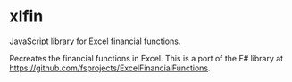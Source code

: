 # xlfin
JavaScript library for Excel financial functions.

Recreates the financial functions in Excel.  This is a port of the F# library at https://github.com/fsprojects/ExcelFinancialFunctions.
